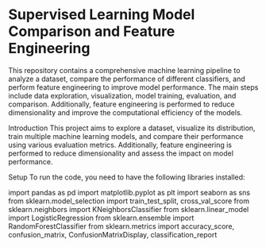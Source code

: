 # Supervised Learning Model Comparison and Feature Engineering
This repository contains a comprehensive machine learning pipeline to analyze a dataset, compare the performance of different classifiers, and perform feature engineering to improve model performance. The main steps include data exploration, visualization, model training, evaluation, and comparison. Additionally, feature engineering is performed to reduce dimensionality and improve the computational efficiency of the models.

Introduction
This project aims to explore a dataset, visualize its distribution, train multiple machine learning models, and compare their performance using various evaluation metrics. Additionally, feature engineering is performed to reduce dimensionality and assess the impact on model performance.

Setup
To run the code, you need to have the following libraries installed:

import pandas as pd
import matplotlib.pyplot as plt
import seaborn as sns
from sklearn.model_selection import train_test_split, cross_val_score
from sklearn.neighbors import KNeighborsClassifier
from sklearn.linear_model import LogisticRegression
from sklearn.ensemble import RandomForestClassifier
from sklearn.metrics import accuracy_score, confusion_matrix, ConfusionMatrixDisplay, classification_report

